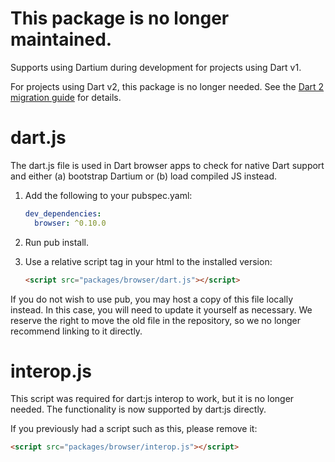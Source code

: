 # This package is no longer maintained.

Supports using Dartium during development for projects using Dart v1.

For projects using Dart v2, this package is no longer needed.
See the [Dart 2 migration guide](https://webdev.dartlang.org/dart-2) for
details.

# dart.js

The dart.js file is used in Dart browser apps to check for native Dart support
and either (a) bootstrap Dartium or (b) load compiled JS instead.

1. Add the following to your pubspec.yaml:

    ```yaml
    dev_dependencies:
      browser: ^0.10.0
    ```

2. Run pub install.

3. Use a relative script tag in your html to the installed version:

    ```html
    <script src="packages/browser/dart.js"></script>
    ```

If you do not wish to use pub, you may host a copy of this file locally instead.
In this case, you will need to update it yourself as necessary.  We reserve the
right to move the old file in the repository, so we no longer recommend linking
to it directly.

# interop.js

This script was required for dart:js interop to work, but it is no longer
needed. The functionality is now supported by dart:js directly.

If you previously had a script such as this, please remove it:

```html
<script src="packages/browser/interop.js"></script>
```
